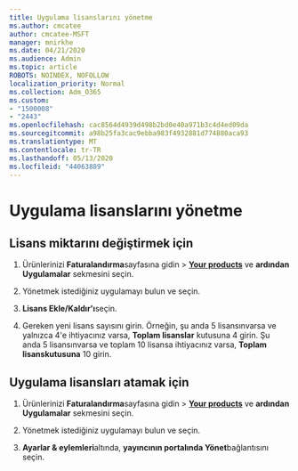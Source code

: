 ```yaml
---
title: Uygulama lisanslarını yönetme
ms.author: cmcatee
author: cmcatee-MSFT
manager: mnirkhe
ms.date: 04/21/2020
ms.audience: Admin
ms.topic: article
ROBOTS: NOINDEX, NOFOLLOW
localization_priority: Normal
ms.collection: Adm_O365
ms.custom:
- "1500008"
- "2443"
ms.openlocfilehash: cac8564d4939d498b2bd0e40a971b3c4d4ed09da
ms.sourcegitcommit: a98b25fa3cac9ebba983f4932881d774880aca93
ms.translationtype: MT
ms.contentlocale: tr-TR
ms.lasthandoff: 05/13/2020
ms.locfileid: "44063889"
---
```

# <a name="manage-app-licenses"></a>Uygulama lisanslarını yönetme

## <a name="to-change-license-quantity"></a>Lisans miktarını değiştirmek için

1. Ürünlerinizi **Faturalandırma**sayfasına gidin  >  **[Your products](https://go.microsoft.com/fwlink/p/?linkid=842054)** ve **ardından Uygulamalar** sekmesini seçin.

2. Yönetmek istediğiniz uygulamayı bulun ve seçin.  

3. **Lisans Ekle/Kaldır'ı**seçin.

4. Gereken yeni lisans sayısını girin. Örneğin, şu anda 5 lisansınvarsa ve yalnızca 4'e ihtiyacınız varsa, **Toplam lisanslar** kutusuna 4 girin. Şu anda 5 lisansınvarsa ve toplam 10 lisansa ihtiyacınız varsa, **Toplam lisanskutusuna** 10 girin.

## <a name="to-assign-app-licenses"></a>Uygulama lisansları atamak için

1. Ürünlerinizi **Faturalandırma**sayfasına gidin  >  **[Your products](https://go.microsoft.com/fwlink/p/?linkid=842054)** ve **ardından Uygulamalar** sekmesini seçin.

2. Yönetmek istediğiniz uygulamayı bulun ve seçin.  

3. **Ayarlar & eylemleri**altında, **yayıncının portalında Yönet**bağlantısını seçin.